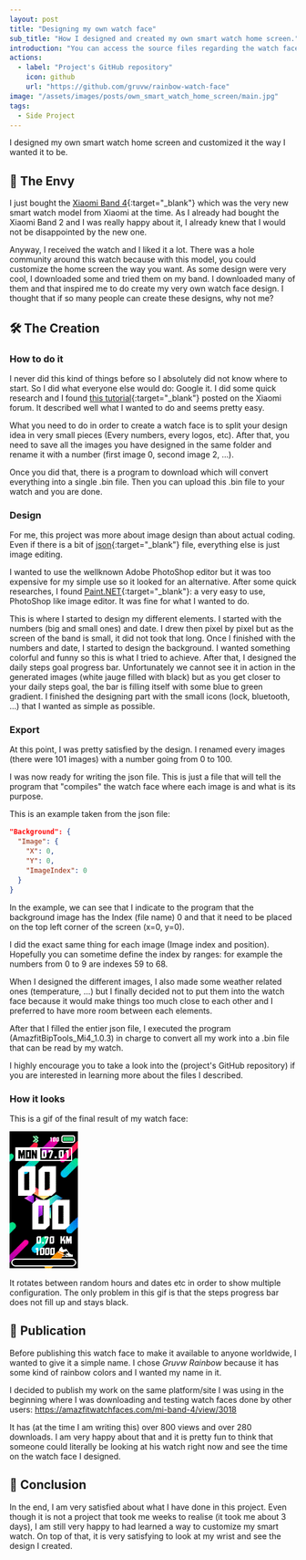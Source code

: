 ```yaml
---
layout: post
title: "Designing my own watch face"
sub_title: "How I designed and created my own smart watch home screen."
introduction: "You can access the source files regarding the watch face on the following GitHub repository:"
actions:
  - label: "Project's GitHub repository"
    icon: github
    url: "https://github.com/gruvw/rainbow-watch-face"
image: "/assets/images/posts/own_smart_watch_home_screen/main.jpg"
tags:
  - Side Project
---
```


I designed my own smart watch home screen and customized it the way I wanted it to be.

## 💎 The Envy

I just bought the [Xiaomi Band 4](https://www.mi.com/en/mi-smart-band-4/){:target="_blank"} which was the very new smart watch model from Xiaomi at the time. As I already had bought the Xiaomi Band 2 and I was really happy about it, I already knew that I would not be disappointed by the new one.

Anyway, I received the watch and I liked it a lot. There was a hole community around this watch because with this model, you could customize the home screen the way you want. As some design were very cool, I downloaded some and tried them on my band. I downloaded many of them and that inspired me to do create my very own watch face design. I thought that if so many people can create these designs, why not me?

## 🛠 The Creation

### How to do it

I never did this kind of things before so I absolutely did not know where to start. So I did what everyone else would do: Google it. I did some quick research and I found [this tutorial](https://c.mi.com/thread-2281025-1-0.html){:target="_blank"} posted on the Xiaomi forum. It described well what I wanted to do and seems pretty easy.

What you need to do in order to create a watch face is to split your design idea in very small pieces (Every numbers, every logos, etc). After that, you need to save all the images you have designed in the same folder and rename it with a number (first image 0, second image 2, ...).

Once you did that, there is a program to download which will convert everything into a single .bin file. Then you can upload this .bin file to your watch and you are done.

### Design

For me, this project was more about image design than about actual coding.
Even if there is a bit of [json](https://fr.wikipedia.org/wiki/JavaScript_Object_Notation){:target="_blank"} file, everything else is just image editing.

I wanted to use the wellknown Adobe PhotoShop editor but it was too expensive for my simple use so it looked for an alternative.
After some quick researches, I found [Paint.NET](https://www.getpaint.net/){:target="_blank"}: a very easy to use, PhotoShop like image editor. It was fine for what I wanted to do.

This is where I started to design my different elements. I started with the numbers (big and small ones) and date. I drew then pixel by pixel but as the screen of the band is small, it did not took that long.
Once I finished with the numbers and date, I started to design the background. I wanted something colorful and funny so this is what I tried to achieve.
After that, I designed the daily steps goal progress bar. Unfortunately we cannot see it in action in the generated images (white jauge filled with black) but as you get closer to your daily steps goal, the bar is filling itself with some blue to green gradient.
I finished the designing part with the small icons (lock, bluetooth, ...) that I wanted as simple as possible.

### Export

At this point, I was pretty satisfied by the design. I renamed every images (there were 101 images) with a number going from 0 to 100.

I was now ready for writing the json file. This is just a file that will tell the program that "compiles" the watch face where each image is and what is its purpose.

This is an example taken from the json file:

```json
"Background": {
  "Image": {
    "X": 0,
    "Y": 0,
    "ImageIndex": 0
  }
}
```

In the example, we can see that I indicate to the program that the background image has the Index (file name) 0 and that it need to be placed on the top left corner of the screen (x=0, y=0).

I did the exact same thing for each image (Image index and position). Hopefully you can sometime define the index by ranges: for example the numbers from 0 to 9 are indexes 59 to 68.

When I designed the different images, I also made some weather related ones (temperature, ...) but I finally decided not to put them into the watch face because it would make things too much close to each other and I preferred to have more room between each elements.

After that I filled the entier json file, I executed the program (AmazfitBipTools_Mi4_1.0.3) in charge to convert all my work into a .bin  file that can be read by my watch.

I highly encourage you to take a look into the (project's GitHub repository) if you are interested in learning more about the files I described.

### How it looks

This is a gif of the final result of my watch face:

![Watch face animated gif](https://raw.githubusercontent.com/gruvw/rainbow-watch-face/master/Gruvw_en_wf_packed_animated.gif)

It rotates between random hours and dates etc in order to show multiple configuration. The only problem in this gif is that the steps progress bar does not fill up and stays black.

## 🚀 Publication

Before publishing this watch face to make it available to anyone worldwide, I wanted to give it a simple name. I chose _Gruvw Rainbow_ because it has some kind of rainbow colors and I wanted my name in it.

I decided to publish my work on the same platform/site I was using in the beginning where I was downloading and testing watch faces done by other users: <https://amazfitwatchfaces.com/mi-band-4/view/3018>

It has (at the time I am writing this) over 800 views and over 280 downloads. I am very happy about that and it is pretty fun to think that someone could literally be looking at his watch right now and see the time on the watch face I designed.

## 📄 Conclusion

In the end, I am very satisfied about what I have done in this project. Even though it is not a project that took me weeks to realise (it took me about 3 days), I am still very happy to had learned a way to customize my smart watch. On top of that, it is very satisfying to look at my wrist and see the design I created.
